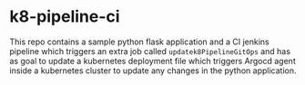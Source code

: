 # k8-pipeline-ci
This repo contains a sample python flask application and a CI jenkins pipeline which triggers an extra job called `updatek8PipelineGitOps` and has as goal to update a kubernetes deployment file which triggers Argocd agent inside a kubernetes cluster to update any changes in the python application.
